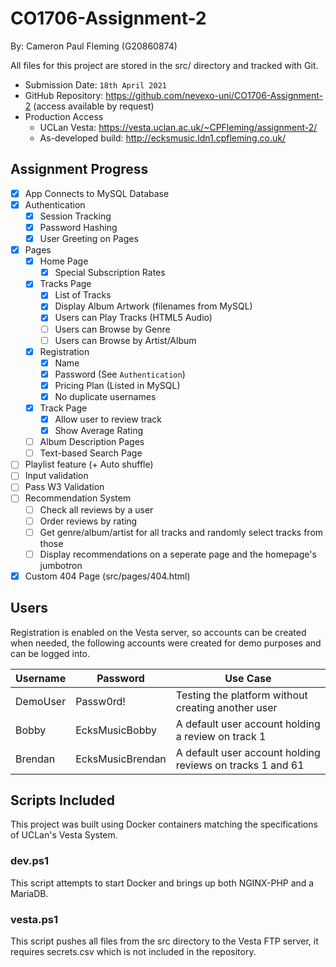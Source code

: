 # CO1706-Assignment-2
By: Cameron Paul Fleming (G20860874)

All files for this project are stored in the src/ directory and tracked with Git.

- Submission Date: `18th April 2021`
- GitHub Repository: https://github.com/nevexo-uni/CO1706-Assignment-2 (access available by request)
- Production Access
  - UCLan Vesta: https://vesta.uclan.ac.uk/~CPFleming/assignment-2/
  - As-developed build: http://ecksmusic.ldn1.cpfleming.co.uk/

## Assignment Progress
- [x] App Connects to MySQL Database
- [x] Authentication
  - [x] Session Tracking
  - [x] Password Hashing
  - [x] User Greeting on Pages
- [x] Pages
  - [x] Home Page
    - [x] Special Subscription Rates
  - [X] Tracks Page
    - [X] List of Tracks
    - [X] Display Album Artwork (filenames from MySQL)
    - [X] Users can Play Tracks (HTML5 Audio)
    - [ ] Users can Browse by Genre
    - [ ] Users can Browse by Artist/Album
  - [x] Registration
    - [x] Name
    - [x] Password (See `Authentication`)
    - [x] Pricing Plan (Listed in MySQL)
    - [x] No duplicate usernames 
  - [X] Track Page
    - [X] Allow user to review track
    - [X] Show Average Rating
  - [ ] Album Description Pages
  - [ ] Text-based Search Page
- [ ] Playlist feature (+ Auto shuffle)
- [ ] Input validation
- [ ] Pass W3 Validation
- [ ] Recommendation System
  - [ ] Check all reviews by a user
  - [ ] Order reviews by rating
  - [ ] Get genre/album/artist for all tracks and randomly select tracks from those
  - [ ] Display recommendations on a seperate page and the homepage's jumbotron
- [x] Custom 404 Page (src/pages/404.html)

## Users
Registration is enabled on the Vesta server, so accounts can be created when needed,
the following accounts were created for demo purposes and can be logged into.

| Username | Password         | Use Case                                                  |
|----------|------------------|-----------------------------------------------------------|
| DemoUser | Passw0rd!        | Testing the platform without creating another user        |
| Bobby    | EcksMusicBobby   | A default user account holding a review on track 1        |
| Brendan  | EcksMusicBrendan | A default user account holding reviews on tracks 1 and 61 |

## Scripts Included
This project was built using Docker containers matching the specifications of UCLan's Vesta System.

### dev.ps1
This script attempts to start Docker and brings up both NGINX-PHP and a MariaDB.

### vesta.ps1
This script pushes all files from the src directory to the Vesta FTP server, it requires secrets.csv which is not included
in the repository.

